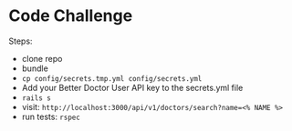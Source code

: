 # Code Challenge

Steps:
- clone repo
- bundle
- `cp config/secrets.tmp.yml config/secrets.yml`
- Add your Better Doctor User API key to the secrets.yml file
- `rails s`
- visit: `http://localhost:3000/api/v1/doctors/search?name=<% NAME %>`
- run tests: `rspec`
